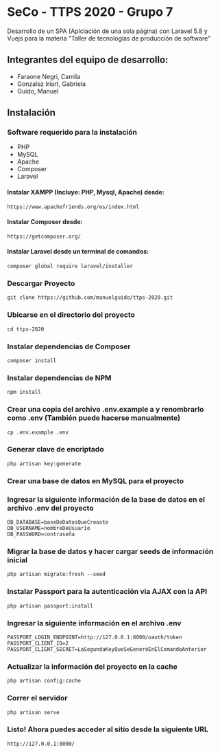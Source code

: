 # SeCo - TTPS 2020 - Grupo 7
Desarrollo de un SPA (Aplciación de una sola página) con Laravel 5.8 y Vuejs para la materia "Taller de tecnologías de producción de software"

## Integrantes del equipo de desarrollo:
* Faraone Negri, Camila
* Gonzalez Iriart, Gabriela
* Guido, Manuel

## Instalación

### Software requerido para la instalación
* PHP
* MySQL
* Apache
* Composer
* Laravel

#### Instalar XAMPP (Incluye: PHP, Mysql, Apache) desde:
```
https://www.apachefriends.org/es/index.html
```

#### Instalar Composer desde:
```
https://getcomposer.org/
```

#### Instalar Laravel desde un terminal de comandos:
```
composer global require laravel/installer
```

### Descargar Proyecto
```
git clone https://github.com/manuelguido/ttps-2020.git
```

### Ubicarse en el directorio del proyecto
```
cd ttps-2020
```

### Instalar dependencias de Composer
```
composer install
```

### Instalar dependencias de NPM
```
npm install
```

### Crear una copia del archivo .env.example a y renombrarlo como .env (También puede hacerse manualmente)
```
cp .env.example .env
```

### Generar clave de encriptado
```
php artisan key:generate
```

### Crear una base de datos en MySQL para el proyecto

### Ingresar la siguiente información de la base de datos en el archivo .env del proyecto
```
DB_DATABASE=baseDeDatosQueCreaste
DB_USERNAME=nombreDeUsuario
DB_PASSWORD=contraseña
```

### Migrar la base de datos y hacer cargar seeds de información inicial
```
php artisan migrate:fresh --seed
```

### Instalar Passport para la autenticación via AJAX con la API
```
php artisan passport:install
```

### Ingresar la siguiente información en el archivo .env
```
PASSPORT_LOGIN_ENDPOINT=http://127.0.0.1:8000/oauth/token
PASSPORT_CLIENT_ID=2
PASSPORT_CLIENT_SECRET=LaSegundaKeyQueSeGeneróEnElComandoAnterior
```

### Actualizar la información del proyecto en la cache
```
php artisan config:cache
```

### Correr el servidor
```
php artisan serve
```

### Listo! Ahora puedes acceder al sitio desde la siguiente URL
```
http://127.0.0.1:8000/
```
